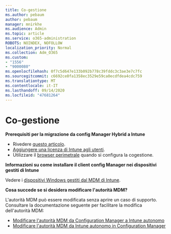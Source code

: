 ```yaml
---
title: Co-gestione
ms.author: pebaum
author: pebaum
manager: mnirkhe
ms.audience: Admin
ms.topic: article
ms.service: o365-administration
ROBOTS: NOINDEX, NOFOLLOW
localization_priority: Normal
ms.collection: Adm_O365
ms.custom:
- "1556"
- "9000080"
ms.openlocfilehash: 0f7c5d647e133b092b778c39fddc3c3ae3e7c7fc
ms.sourcegitcommit: c6692ce0fa1358ec3529e59ca0ecdfdea4cdc759
ms.translationtype: MT
ms.contentlocale: it-IT
ms.lasthandoff: 09/14/2020
ms.locfileid: "47681264"
---
```

# <a name="co-management"></a>Co-gestione

**Prerequisiti per la migrazione da config Manager Hybrid a Intune**

- Rivedere [questo articolo](https://docs.microsoft.com/configmgr/mdm/deploy-use/migrate-hybridmdm-to-intunesa).
- [Aggiungere una licenza di Intune agli utenti](https://docs.microsoft.com/intune/licenses-assign).
- Utilizzare il [browser perimetrale](https://www.microsoft.com/windows/microsoft-edge) quando si configura la cogestione.

**Informazioni su come installare il client config Manager nei dispositivi gestiti di Intune**

Vedere i [dispositivi Windows gestiti dal MDM di Intune](https://docs.microsoft.com/configmgr/core/clients/deploy/deploy-clients-to-windows-computers#bkmk_mdm).

**Cosa succede se si desidera modificare l'autorità MDM?**

L'autorità MDM può essere modificata senza aprire un caso di supporto. Consultare la documentazione seguente per facilitare la modifica dell'autorità MDM:

- [Modificare l'autorità MDM da Configuration Manager a Intune autonomo](https://docs.microsoft.com/configmgr/mdm/deploy-use/migrate-change-mdm-authority)
- [Modificare l'autorità MDM da Intune autonomo in Configuration Manager](https://docs.microsoft.com/configmgr/mdm/deploy-use/change-mdm-authority)
